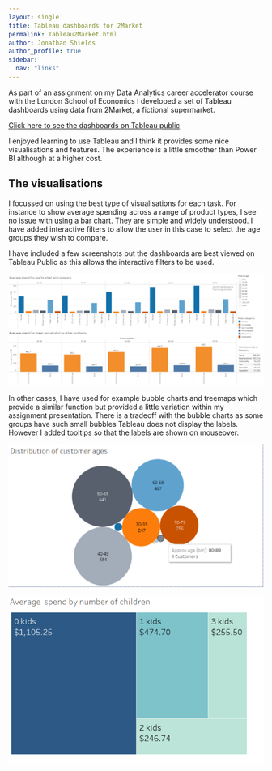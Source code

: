 ```yaml
---
layout: single
title: Tableau dashboards for 2Market
permalink: Tableau2Market.html
author: Jonathan Shields
author_profile: true
sidebar:
  nav: "links"
---
```


As part of an assignment on my Data Analytics career accelerator course with the London School of Economics I developed a set of Tableau dashboards using data from 2Market, a fictional supermarket.

<a href="https://tabsoft.co/3DdAaot">Click here to see the dashboards on Tableau public</a>             

I enjoyed learning to use Tableau and I think it provides some nice visualisations and features.  The experience is a little smoother than Power BI although at a higher cost.

## The visualisations

I focussed on using the best type of visualisations for each task.  For instance to show average spending across a range of product types, I see no issue with using a bar chart. They are simple and widely understood.  I have added interactive filters to allow the user in this case to select the age groups they wish to compare.

I have included a few screenshots but the dashboards are best viewed on Tableau Public as this allows the interactive filters to be used.

![Results](/assets/images/2MarketBar.png)

In other cases, I have used for example bubble charts and treemaps which provide a similar function but provided a little variation within my assignment presentation.
There is a tradeoff with the bubble charts as some groups have such small bubbles Tableau does not display the labels.  However I added tooltips so that the labels are shown on mouseover.

![Results](/assets/images/2MarketBubble.png)

![Results](/assets/images/2MarketTree.png)


